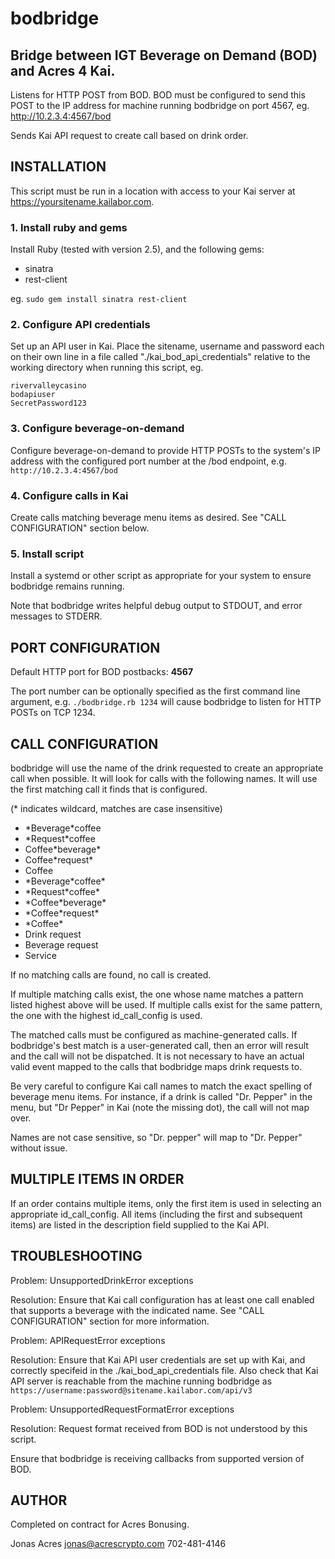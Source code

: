 # bodbridge
## Bridge between IGT Beverage on Demand (BOD) and Acres 4 Kai.

Listens for HTTP POST from BOD. BOD must be configured to send this POST to the IP address for machine running bodbridge on port 4567, eg. http://10.2.3.4:4567/bod

Sends Kai API request to create call based on drink order.

## INSTALLATION
This script must be run in a location with access to your Kai server at https://yoursitename.kailabor.com.

### 1. Install ruby and gems

Install Ruby (tested with version 2.5), and the following gems:
  - sinatra
  - rest-client

eg. `sudo gem install sinatra rest-client`

### 2. Configure API credentials

Set up an API user in Kai. Place the sitename, username and password each on their own line in a file called "./kai_bod_api_credentials" relative to the working directory when running this script, eg.

```
rivervalleycasino
bodapiuser
SecretPassword123
```

### 3. Configure beverage-on-demand
Configure beverage-on-demand to provide HTTP POSTs to the system's IP address with the configured port number at the /bod endpoint, e.g. `http://10.2.3.4:4567/bod`

### 4. Configure calls in Kai
Create calls matching beverage menu items as desired. See "CALL CONFIGURATION" section below.

### 5. Install script
Install a systemd or other script as appropriate for your system to ensure bodbridge remains running.

Note that bodbridge writes helpful debug output to STDOUT, and error messages to STDERR.


## PORT CONFIGURATION

Default HTTP port for BOD postbacks: **4567**

The port number can be optionally specified as the first command line argument, e.g. `./bodbridge.rb 1234` will cause bodbridge to listen for HTTP POSTs on TCP 1234.

## CALL CONFIGURATION
bodbridge will use the name of the drink requested to create an appropriate call when possible. It will look for calls with the following names. It will use the first matching call it finds that is configured.

(\* indicates wildcard, matches are case insensitive)

 - \*Beverage\*coffee
 - \*Request\*coffee
 - Coffee\*beverage\*
 - Coffee\*request\*
 - Coffee
 - \*Beverage\*coffee\*
 - \*Request\*coffee\*
 - \*Coffee\*beverage\*
 - \*Coffee\*request\*
 - \*Coffee\*
 - Drink request
 - Beverage request
 - Service

If no matching calls are found, no call is created.

If multiple matching calls exist, the one whose name matches a pattern listed highest above will be used. If multiple calls exist for the same pattern, the one with the highest id_call_config is used.

The matched calls must be configured as machine-generated calls. If bodbridge's best match is a user-generated call, then an error will result and the call will not be dispatched. It is not necessary to have an actual valid event mapped to the calls that bodbridge maps drink requests to.

Be very careful to configure Kai call names to match the exact spelling of beverage menu items. For instance, if a drink is called "Dr. Pepper" in the menu, but "Dr Pepper" in Kai (note the missing dot), the call will not map over.

Names are not case sensitive, so "Dr. pepper" will map to "Dr. Pepper" without issue.

## MULTIPLE ITEMS IN ORDER
If an order contains multiple items, only the first item is used in selecting an appropriate id_call_config. All items (including the first and subsequent items) are listed in the description field supplied to the Kai API.

## TROUBLESHOOTING

Problem: UnsupportedDrinkError exceptions

Resolution: Ensure that Kai call configuration has at least one call enabled that supports a beverage with the indicated name. See "CALL CONFIGURATION" section for more information.

Problem: APIRequestError exceptions

Resolution: Ensure that Kai API user credentials are set up with Kai, and correctly specifeid in the ./kai_bod_api_credentials file. Also check that Kai API server is reachable from the machine running bodbridge as
`https://username:password@sitename.kailabor.com/api/v3`

Problem: UnsupportedRequestFormatError exceptions

Resolution: Request format received from BOD is not understood by this script.

Ensure that bodbridge is receiving callbacks from supported version of BOD.


## AUTHOR

Completed on contract for Acres Bonusing.

Jonas Acres
jonas@acrescrypto.com
702-481-4146

